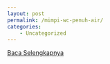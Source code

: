 ```yaml
---
layout: post
permalink: /mimpi-wc-penuh-air/
categories:
    - Uncategorized
---
```


[Baca Selengkapnya](/01)